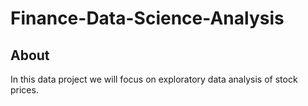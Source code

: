 # Finance-Data-Science-Analysis

## About
In this data project we will focus on exploratory data analysis of stock prices.
